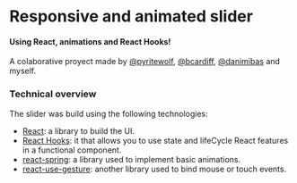 # Responsive and animated slider

#### Using React, animations and React Hooks!

A colaborative proyect made by [@pyritewolf](https://github.com/pyritewolf), [@bcardiff](https://github.com/bcardiff/), [@danimibas](https://github.com/danimibas) and myself.

### Technical overview

The slider was build using the following technologies:

- [React](https://facebook.github.io/react/): a library to build the UI.
- [React Hooks](https://reactjs.org/docs/hooks-intro.html): it that allows you to use state and lifeCycle React features in a functional component.
- [react-spring](https://www.react-spring.io/): a library used to implement basic animations.
- [react-use-gesture](https://github.com/react-spring/react-use-gesture): another library used to bind mouse or touch events.
